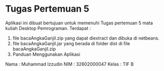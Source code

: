 # Tugas Pertemuan 5
Aplikasi ini dibuat bertujuan untuk memenuhi Tugas pertemuan 5 mata kuliah Desktop Pemrograman.
Terdapat :
1. file bacaAngkaGanjil.zip yang dapat diextract dan dibuka di netbeans. 
2. file bacaAngkaGanjil.jar yang berada di folder dist di file bacaAngkaGanjil.zip
3. Panduan Menggunakan Aplikasi

Nama  : Muhammad Izzudin
NIM   : 32602000047
Kelas : TIF B
